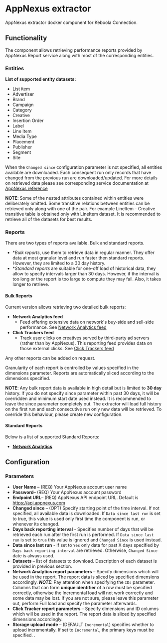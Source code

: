 # AppNexus extractor
AppNexus extractor docker component for Keboola Connection.
## Functionality
The component allows retrieving performance reports provided by AppNexus Report service along with most of the corresponding entities. 
### Entities
**List of supported entity datasets:**

 - List item
 - Advertiser 
 - Brand
 - Campaign
 - Category
 - Creative
 - Insertion Order
 - Label
 - Line Item
 - Media Type
 - Placement
 - Publisher
 - Segment
 - Site
 
When the `Changed since` configuration parameter is not specified, all entities available are downloaded. Each consequent run only records that have changed from the previous run are downloaded/updated. For more details on retrieved data please see corresponding service documentation at [AppNexus reference](https://wiki.appnexus.com/display/api/Reference)

**NOTE**: Some of the nested attributes contained within entities were deliberately omitted. Some transitive relations between entities can be retrieved only along with one of the pair. For example LineItem - Creative transitive table is obtained only with LineItem dataset. It is recommended to retrieve all of the datasets for best results. 


### Reports
There are two types of reports available. Bulk and standard reports.
  - **Bulk reports*, use them to retrieve data in regular manner. They offer data at most granular level and run faster then standard reports. However, they are limited to a 30 day history.
  - **Standard reports* are suitable for one-off load of historical data, they allow to specify intervals larger than 30 days. However, if the interval is too long or the report is too large to compute they may fail. Also, it takes longer to retrieve.
  
#### Bulk Reports

Current version allows retrieving two detailed bulk reports:

 - **Network Analytics feed**
	 - Feed offering extensive data on network's buy-side and sell-side performance. See [Network Analytics feed](https://wiki.appnexus.com/display/api/Network+Analytics+Feed) 
 - **Click Trackers feed**
	 - Track user clicks on creatives served by third-party ad servers (rather than by AppNexus). This reporting feed provides data on those external clicks. See [Click Trackers feed](https://wiki.appnexus.com/display/api/Clicktrackers+Feed)

Any other reports can be added on request.

Granularity of each report is controlled by values specified in the dimensions parameter. Reports are automatically sliced according to the dimensions specified.

**NOTE**: Any bulk report data is available in high detail but is limited to **30 day** history. If you do not specify since parameter within past 30 days, it will be overridden and minimum start date used instead. 
It is recommended to leave the since parameter completely out. The extractor will load full history on the first run and each consecutive run only new data will be retrieved. To override this behaviour, please create new configuration.

#### Standard Reports
 Below is a list of supported Standard Reports:
 - **[Network Analytics](https://wiki.appnexus.com/display/api/Network+Analytics)**
## Configuration
### Parameters

 - **User Name** – (REQ) Your AppNexus account user name
 - **Password**– (REQ) Your AppNexus account password
 - **Endpoint URL**– (REQ)  AppNexus API endpoint URL. Default is https://api.appnexus.com
 - **Changed since** – (OPT) Specify starting point of the time interval. If not specified, all available data is downloaded. If `Data since last run` is set to true, this value is used only first time the component is run, or whenever its changed.
 - **Days back reporting interval** - Specifies number of days that will be retrieved each run after the first run is performed. If `Data since last run` is set to `true` this value is ignored and `Changed Since` is used instead.
 - **Data since last run** - If set to `Yes` only data for past X days specified by `Days back reporting interval` are retrieved. Otherwise, `Changed Since` date is always used.
 - **Datasets** – list of datasets to download. Description of each dataset is provided in previous section.
 - **Network Analytics report parameters** – Specify dimensions which will be used in the report. The report data is sliced by specified dimensions accordingly. ***NOTE***: Pay attention when specifying the `IDs` parameter. Columns that can form **unique identifier** of a row must be specified correctly, otherwise the Incremental load will not work correctly and some data may be lost. If you are not sure, please leave this parameter out, perform Full load and specify the parameter afterwards.
 - **Click Tracker report parameters** – Specify dimensions and ID columns which will be used in the report. The report data is sliced by specified dimensions accordingly.
 - **Storage upload mode** – (DEFAULT `Incremental`) specifies whether to upload incrementally. If set to `Incremental`, the primary keys must be specified.
.
